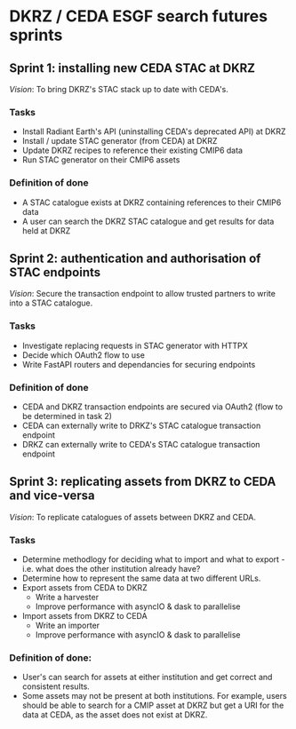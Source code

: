 # DKRZ / CEDA ESGF search futures sprints

## Sprint 1: installing new CEDA STAC at DKRZ

*Vision*: To bring DKRZ's STAC stack up to date with CEDA's.

### Tasks
* Install Radiant Earth's API (uninstalling CEDA's deprecated API) at DKRZ
* Install / update STAC generator (from CEDA) at DKRZ
* Update DKRZ recipes to reference their existing CMIP6 data
* Run STAC generator on their CMIP6 assets

### Definition of done
* A STAC catalogue exists at DKRZ containing references to their CMIP6 data
* A user can search the DKRZ STAC catalogue and get results for data held at DKRZ

## Sprint 2: authentication and authorisation of STAC endpoints

*Vision*: Secure the transaction endpoint to allow trusted partners to write into a STAC catalogue.

### Tasks

* Investigate replacing requests in STAC generator with HTTPX
* Decide which OAuth2 flow to use
* Write FastAPI routers and dependancies for securing endpoints

### Definition of done
* CEDA and DKRZ transaction endpoints are secured via OAuth2 (flow to be determined in task 2)
* CEDA can externally write to DRKZ's STAC catalogue transaction endpoint
* DRKZ can externally write to CEDA's STAC catalogue transaction endpoint

## Sprint 3: replicating assets from DKRZ to CEDA and vice-versa

*Vision*: To replicate catalogues of assets between DKRZ and CEDA.

### Tasks
* Determine methodlogy for deciding what to import and what to export - i.e. what does
the other institution already have?
* Determine how to represent the same data at two different URLs.
* Export assets from CEDA to DKRZ 
    * Write a harvester
    * Improve performance with asyncIO & dask to parallelise
* Import assets from DKRZ to CEDA
    * Write an importer
    * Improve performance with asyncIO & dask to parallelise

### Definition of done:
* User's can search for assets at either institution and get correct and consistent results.  
* Some assets may not be present at both institutions.  For example, users should be able to search 
for a CMIP asset at DKRZ but get a URI for the data at CEDA, as the asset does not exist at DKRZ.
